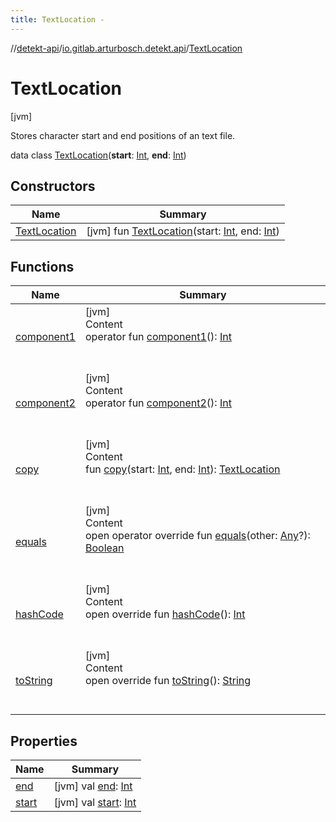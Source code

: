 ```yaml
---
title: TextLocation -
---
```

//[detekt-api](../../index.md)/[io.gitlab.arturbosch.detekt.api](../index.md)/[TextLocation](index.md)



# TextLocation  
 [jvm] 

Stores character start and end positions of an text file.

data class [TextLocation](index.md)(**start**: [Int](https://kotlinlang.org/api/latest/jvm/stdlib/kotlin/-int/index.html), **end**: [Int](https://kotlinlang.org/api/latest/jvm/stdlib/kotlin/-int/index.html))   


## Constructors  
  
|  Name|  Summary| 
|---|---|
| [TextLocation](-text-location.md)|  [jvm] fun [TextLocation](-text-location.md)(start: [Int](https://kotlinlang.org/api/latest/jvm/stdlib/kotlin/-int/index.html), end: [Int](https://kotlinlang.org/api/latest/jvm/stdlib/kotlin/-int/index.html))   <br>


## Functions  
  
|  Name|  Summary| 
|---|---|
| [component1](component1.md)| [jvm]  <br>Content  <br>operator fun [component1](component1.md)(): [Int](https://kotlinlang.org/api/latest/jvm/stdlib/kotlin/-int/index.html)  <br><br><br>
| [component2](component2.md)| [jvm]  <br>Content  <br>operator fun [component2](component2.md)(): [Int](https://kotlinlang.org/api/latest/jvm/stdlib/kotlin/-int/index.html)  <br><br><br>
| [copy](copy.md)| [jvm]  <br>Content  <br>fun [copy](copy.md)(start: [Int](https://kotlinlang.org/api/latest/jvm/stdlib/kotlin/-int/index.html), end: [Int](https://kotlinlang.org/api/latest/jvm/stdlib/kotlin/-int/index.html)): [TextLocation](index.md)  <br><br><br>
| [equals](https://kotlinlang.org/api/latest/jvm/stdlib/kotlin/-any/equals.html)| [jvm]  <br>Content  <br>open operator override fun [equals](https://kotlinlang.org/api/latest/jvm/stdlib/kotlin/-any/equals.html)(other: [Any](https://kotlinlang.org/api/latest/jvm/stdlib/kotlin/-any/index.html)?): [Boolean](https://kotlinlang.org/api/latest/jvm/stdlib/kotlin/-boolean/index.html)  <br><br><br>
| [hashCode](https://kotlinlang.org/api/latest/jvm/stdlib/kotlin/-any/hash-code.html)| [jvm]  <br>Content  <br>open override fun [hashCode](https://kotlinlang.org/api/latest/jvm/stdlib/kotlin/-any/hash-code.html)(): [Int](https://kotlinlang.org/api/latest/jvm/stdlib/kotlin/-int/index.html)  <br><br><br>
| [toString](to-string.md)| [jvm]  <br>Content  <br>open override fun [toString](to-string.md)(): [String](https://kotlinlang.org/api/latest/jvm/stdlib/kotlin/-string/index.html)  <br><br><br>


## Properties  
  
|  Name|  Summary| 
|---|---|
| [end](index.md#io.gitlab.arturbosch.detekt.api/TextLocation/end/#/PointingToDeclaration/)|  [jvm] val [end](index.md#io.gitlab.arturbosch.detekt.api/TextLocation/end/#/PointingToDeclaration/): [Int](https://kotlinlang.org/api/latest/jvm/stdlib/kotlin/-int/index.html)   <br>
| [start](index.md#io.gitlab.arturbosch.detekt.api/TextLocation/start/#/PointingToDeclaration/)|  [jvm] val [start](index.md#io.gitlab.arturbosch.detekt.api/TextLocation/start/#/PointingToDeclaration/): [Int](https://kotlinlang.org/api/latest/jvm/stdlib/kotlin/-int/index.html)   <br>

